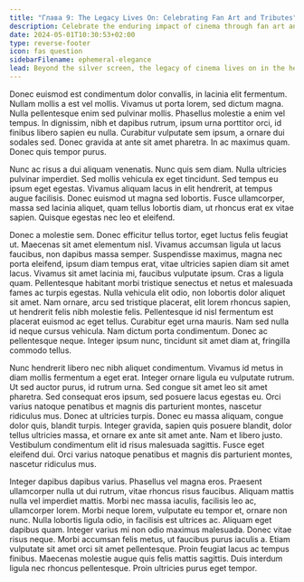 ```yaml
---
title: "Глава 9: The Legacy Lives On: Celebrating Fan Art and Tributes"
description: Celebrate the enduring impact of cinema through fan art and tributes, honoring beloved classics.
date: 2024-05-01T10:30:53+02:00
type: reverse-footer
icon: fas question
sidebarFilename: ephemeral-elegance
lead: Beyond the silver screen, the legacy of cinema lives on in the hearts and minds of fans around the world. Join us as we celebrate the enduring impact of beloved classics through the lens of fan art and tributes, where passion meets creativity to honor the timeless magic of cinema.
---
```

Donec euismod est condimentum dolor convallis, in lacinia elit fermentum. Nullam mollis a est vel mollis. Vivamus ut porta lorem, sed dictum magna. Nulla pellentesque enim sed pulvinar mollis. Phasellus molestie a enim vel tempus. In dignissim, nibh et dapibus rutrum, ipsum urna porttitor orci, id finibus libero sapien eu nulla. Curabitur vulputate sem ipsum, a ornare dui sodales sed. Donec gravida at ante sit amet pharetra. In ac maximus quam. Donec quis tempor purus.

Nunc ac risus a dui aliquam venenatis. Nunc quis sem diam. Nulla ultricies pulvinar imperdiet. Sed mollis vehicula ex eget tincidunt. Sed tempus eu ipsum eget egestas. Vivamus aliquam lacus in elit hendrerit, at tempus augue facilisis. Donec euismod ut magna sed lobortis. Fusce ullamcorper, massa sed lacinia aliquet, quam tellus lobortis diam, ut rhoncus erat ex vitae sapien. Quisque egestas nec leo et eleifend.

Donec a molestie sem. Donec efficitur tellus tortor, eget luctus felis feugiat ut. Maecenas sit amet elementum nisl. Vivamus accumsan ligula ut lacus faucibus, non dapibus massa semper. Suspendisse maximus, magna nec porta eleifend, ipsum diam tempus erat, vitae ultricies sapien diam sit amet lacus. Vivamus sit amet lacinia mi, faucibus vulputate ipsum. Cras a ligula quam. Pellentesque habitant morbi tristique senectus et netus et malesuada fames ac turpis egestas. Nulla vehicula elit odio, non lobortis dolor aliquet sit amet. Nam ornare, arcu sed tristique placerat, elit lorem rhoncus sapien, ut hendrerit felis nibh molestie felis. Pellentesque id nisl fermentum est placerat euismod ac eget tellus. Curabitur eget urna mauris. Nam sed nulla id neque cursus vehicula. Nam dictum porta condimentum. Donec ac pellentesque neque. Integer ipsum nunc, tincidunt sit amet diam at, fringilla commodo tellus.

Nunc hendrerit libero nec nibh aliquet condimentum. Vivamus id metus in diam mollis fermentum a eget erat. Integer ornare ligula eu vulputate rutrum. Ut sed auctor purus, id rutrum urna. Sed congue sit amet leo sit amet pharetra. Sed consequat eros ipsum, sed posuere lacus egestas eu. Orci varius natoque penatibus et magnis dis parturient montes, nascetur ridiculus mus. Donec at ultricies turpis. Donec eu massa aliquam, congue dolor quis, blandit turpis. Integer gravida, sapien quis posuere blandit, dolor tellus ultricies massa, et ornare ex ante sit amet ante. Nam et libero justo. Vestibulum condimentum elit id risus malesuada sagittis. Fusce eget eleifend dui. Orci varius natoque penatibus et magnis dis parturient montes, nascetur ridiculus mus.

Integer dapibus dapibus varius. Phasellus vel magna eros. Praesent ullamcorper nulla ut dui rutrum, vitae rhoncus risus faucibus. Aliquam mattis nulla vel imperdiet mattis. Morbi nec massa iaculis, facilisis leo ac, ullamcorper lorem. Morbi neque lorem, vulputate eu tempor et, ornare non nunc. Nulla lobortis ligula odio, in facilisis est ultrices ac. Aliquam eget dapibus quam. Integer varius mi non odio maximus malesuada. Donec vitae risus neque. Morbi accumsan felis metus, ut faucibus purus iaculis a. Etiam vulputate sit amet orci sit amet pellentesque. Proin feugiat lacus ac tempus finibus. Maecenas molestie augue quis felis mattis sagittis. Duis interdum ligula nec rhoncus pellentesque. Proin ultricies purus eget tempor.